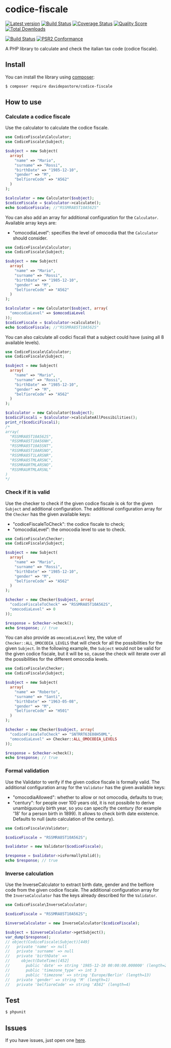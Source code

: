 codice-fiscale
======

[![Latest version][ico-version]][link-packagist]
[![Build Status][ico-travis]][link-travis]
[![Coverage Status][ico-scrutinizer]][link-scrutinizer]
[![Quality Score][ico-code-quality]][link-code-quality]
[![Total Downloads][ico-downloads]][link-downloads]

[![Build Status][ico-phpeye]][link-phpeye]
[![PSR2 Conformance][ico-styleci]][link-styleci]

A PHP library to calculate and check the italian tax code (codice fiscale).


Install
-------

You can install the library using [composer](https://getcomposer.org/):

```sh
$ composer require davidepastore/codice-fiscale
```

How to use
----------

### Calculate a codice fiscale

Use the calculator to calculate the codice fiscale.

```php
use CodiceFiscale\Calculator;
use CodiceFiscale\Subject;

$subject = new Subject(
  array(
    "name" => "Mario",
    "surname" => "Rossi",
    "birthDate" => "1985-12-10",
    "gender" => "M",
    "belfioreCode" => "A562"
  )
);

$calculator = new Calculator($subject);
$codiceFiscale = $calculator->calculate();
echo $codiceFiscale; //"RSSMRA85T10A562S"
```


You can also add an array for additional configuration for the `Calculator`. Available array keys are:
- "omocodiaLevel": specifies the level of omocodia that the `Calculator` should consider.

```php
use CodiceFiscale\Calculator;
use CodiceFiscale\Subject;

$subject = new Subject(
  array(
    "name" => "Mario",
    "surname" => "Rossi",
    "birthDate" => "1985-12-10",
    "gender" => "M",
    "belfioreCode" => "A562"
  )
);

$calculator = new Calculator($subject, array(
  "omocodiaLevel" => $omocodiaLevel
));
$codiceFiscale = $calculator->calculate();
echo $codiceFiscale; //"RSSMRA85T10A562S"
```


You can also calculate all codici fiscali that a subject could have (using all 8 available levels).

```php
use CodiceFiscale\Calculator;
use CodiceFiscale\Subject;

$subject = new Subject(
  array(
    "name" => "Mario",
    "surname" => "Rossi",
    "birthDate" => "1985-12-10",
    "gender" => "M",
    "belfioreCode" => "A562"
  )
);

$calculator = new Calculator($subject);
$codiciFiscali = $calculator->calculateAllPossibilities();
print_r($codiciFiscali);
/*
array(
  "RSSMRA85T10A562S",
  "RSSMRA85T10A56NH",
  "RSSMRA85T10A5SNT",
  "RSSMRA85T10ARSNO",
  "RSSMRA85T1LARSNR",
  "RSSMRA85TMLARSNC",
  "RSSMRA8RTMLARSNO",
  "RSSMRAURTMLARSNL"
)
*/
```




### Check if it is valid

Use the checker to check if the given codice fiscale is ok for the given `Subject` and additional configuration. The additional configuration array for the `Checker` has the given available keys:
- "codiceFiscaleToCheck": the codice fiscale to check;
- "omocodiaLevel": the omocodia level to use to check.

```php
use CodiceFiscale\Checker;
use CodiceFiscale\Subject;

$subject = new Subject(
  array(
    "name" => "Mario",
    "surname" => "Rossi",
    "birthDate" => "1985-12-10",
    "gender" => "M",
    "belfioreCode" => "A562"
  )
);

$checker = new Checker($subject, array(
  "codiceFiscaleToCheck" => "RSSMRA85T10A562S",
  "omocodiaLevel" => 0
));

$response = $checker->check();
echo $response; // true
```


You can also provide as `omocodiaLevel` key, the value of `Checker::ALL_OMOCODIA_LEVELS` that will check for all the possibilities for the given `Subject`.
In the following example, the `Subject` would not be valid for the given codice fiscale, but it will be so, cause the check will iterate over all the possibilities for the different omocodia levels.

```php
use CodiceFiscale\Checker;
use CodiceFiscale\Subject;

$subject = new Subject(
  array(
    "name" => "Roberto",
    "surname" => "Santi",
    "birthDate" => "1963-05-08",
    "gender" => "M",
    "belfioreCode" => "H501"
  )
);

$checker = new Checker($subject, array(
  "codiceFiscaleToCheck" => "SNTRRT63E08H50ML",
  "omocodiaLevel" => Checker::ALL_OMOCODIA_LEVELS
));

$response = $checker->check();
echo $response; // true
```

### Formal validation

Use the Validator to verify if the given codice fiscale is formally valid. The additional configuration array for the `Validator` has the given available keys:
- "omocodiaAllowed": whether to allow or not omocodia, defaults to true;
- "century": for people over 100 years old, it is not possibile to derive unambiguously birth year, so you can specify the century (for example '18' for a person birth in 1899). It allows to check birth date existence. Defaults to null (auto calculation of the century).

```php
use CodiceFiscale\Validator;

$codiceFiscale = "RSSMRA85T10A562S";

$validator = new Validator($codiceFiscale);

$response = $validator->isFormallyValid();
echo $response; // true
```

### Inverse calculation

Use the InverseCalculator to extract birth date, gender and the belfiore code from the given codice fiscale. The additional configuration array for the `InverseCalculator` has the keys already described for the `Validator`.

```php
use CodiceFiscale\InverseCalculator;

$codiceFiscale = "RSSMRA85T10A562S";

$inverseCalculator = new InverseCalculator($codiceFiscale);

$subject = $inverseCalculator->getSubject();
var_dump($response);
// object(CodiceFiscale\Subject)[449]
//   private 'name' => null
//   private 'surname' => null
//   private 'birthDate' => 
//     object(DateTime)[452]
//       public 'date' => string '1985-12-10 00:00:00.000000' (length=26)
//       public 'timezone_type' => int 3
//       public 'timezone' => string 'Europe/Berlin' (length=13)
//   private 'gender' => string 'M' (length=1)
//   private 'belfioreCode' => string 'A562' (length=4)
```

Test
----

``` bash
$ phpunit
```


Issues
-------

If you have issues, just open one [here](https://github.com/DavidePastore/codice-fiscale/issues).



[ico-version]: https://img.shields.io/packagist/v/DavidePastore/codice-fiscale.svg?style=flat-square
[ico-travis]: https://travis-ci.org/DavidePastore/codice-fiscale.svg?branch=master
[ico-scrutinizer]: https://img.shields.io/scrutinizer/coverage/g/DavidePastore/codice-fiscale.svg?style=flat-square
[ico-code-quality]: https://img.shields.io/scrutinizer/g/davidepastore/codice-fiscale.svg?style=flat-square
[ico-downloads]: https://img.shields.io/packagist/dt/DavidePastore/codice-fiscale.svg?style=flat-square
[ico-phpeye]: http://php-eye.com/badge/DavidePastore/codice-fiscale/tested.svg?style=flat-square
[ico-styleci]: https://styleci.io/repos/46665960/shield

[link-packagist]: https://packagist.org/packages/DavidePastore/codice-fiscale
[link-travis]: https://travis-ci.org/DavidePastore/codice-fiscale
[link-scrutinizer]: https://scrutinizer-ci.com/g/DavidePastore/codice-fiscale/code-structure
[link-code-quality]: https://scrutinizer-ci.com/g/DavidePastore/codice-fiscale
[link-downloads]: https://packagist.org/packages/DavidePastore/codice-fiscale
[link-phpeye]: http://php-eye.com/package/DavidePastore/codice-fiscale
[link-styleci]: https://styleci.io/repos/46665960/
